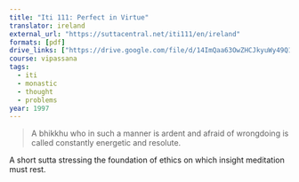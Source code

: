 ```yaml
---
title: "Iti 111: Perfect in Virtue"
translator: ireland
external_url: "https://suttacentral.net/iti111/en/ireland"
formats: [pdf]
drive_links: ["https://drive.google.com/file/d/14ImQaa63OwZHCJkyuWy49Q13Zg31hZ3M"]
course: vipassana
tags:
  - iti
  - monastic
  - thought
  - problems
year: 1997
---
```


> A bhikkhu who in such a manner is ardent and afraid of wrongdoing is called constantly energetic and resolute.

A short sutta stressing the foundation of ethics on which insight meditation must rest.
